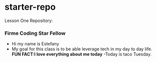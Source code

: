 # starter-repo
Lesson One Repository:
### Firme Coding Star Fellow
- Hi my name is Estefany 
- My goal for this class is to be able leverage tech in my day to day life.
**FUN FACT:I love everything about me today** 
-Today is taco Tuesday.
